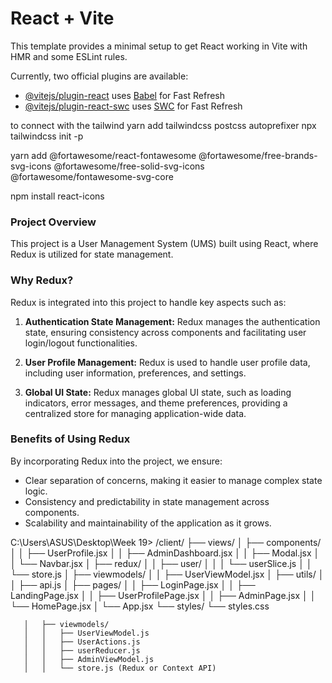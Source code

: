 # React + Vite

This template provides a minimal setup to get React working in Vite with HMR and some ESLint rules.

Currently, two official plugins are available:

- [@vitejs/plugin-react](https://github.com/vitejs/vite-plugin-react/blob/main/packages/plugin-react/README.md) uses [Babel](https://babeljs.io/) for Fast Refresh
- [@vitejs/plugin-react-swc](https://github.com/vitejs/vite-plugin-react-swc) uses [SWC](https://swc.rs/) for Fast Refresh

to connect with the tailwind
yarn add tailwindcss postcss autoprefixer
npx tailwindcss init -p


yarn add @fortawesome/react-fontawesome @fortawesome/free-brands-svg-icons @fortawesome/free-solid-svg-icons @fortawesome/fontawesome-svg-core

npm install react-icons






### Project Overview

This project is a User Management System (UMS) built using React, where Redux is utilized for state management.

### Why Redux?

Redux is integrated into this project to handle key aspects such as:

1. **Authentication State Management:** Redux manages the authentication state, ensuring consistency across components and facilitating user login/logout functionalities.

2. **User Profile Management:** Redux is used to handle user profile data, including user information, preferences, and settings.

3. **Global UI State:** Redux manages global UI state, such as loading indicators, error messages, and theme preferences, providing a centralized store for managing application-wide data.

### Benefits of Using Redux

By incorporating Redux into the project, we ensure:

- Clear separation of concerns, making it easier to manage complex state logic.
- Consistency and predictability in state management across components.
- Scalability and maintainability of the application as it grows.


 C:\Users\ASUS\Desktop\Week 19>
/client/
   ├── views/
   │   ├── components/
   │   │   ├── UserProfile.jsx
   │   │   ├── AdminDashboard.jsx
   │   │   ├── Modal.jsx
   │   │   └── Navbar.jsx
   │   ├── redux/
   │   │   ├── user/
   │   │   │   └── userSlice.js
   │   │   └── store.js
   │   ├── viewmodels/
   │   │   ├── UserViewModel.jsx
   │   ├── utils/
   │   │   ├── api.js
   │   ├── pages/
   │   │   ├── LoginPage.jsx
   │   │   ├── LandingPage.jsx
   │   │   ├── UserProfilePage.jsx
   │   │   ├── AdminPage.jsx
   │   │   └── HomePage.jsx 
   │   └── App.jsx
   └── styles/
       └── styles.css



       │   ├── viewmodels/
       │   │   ├── UserViewModel.js
       │   │   ├── UserActions.js
       │   │   ├── userReducer.js
       │   │   ├── AdminViewModel.js
       │   │   └── store.js (Redux or Context API)